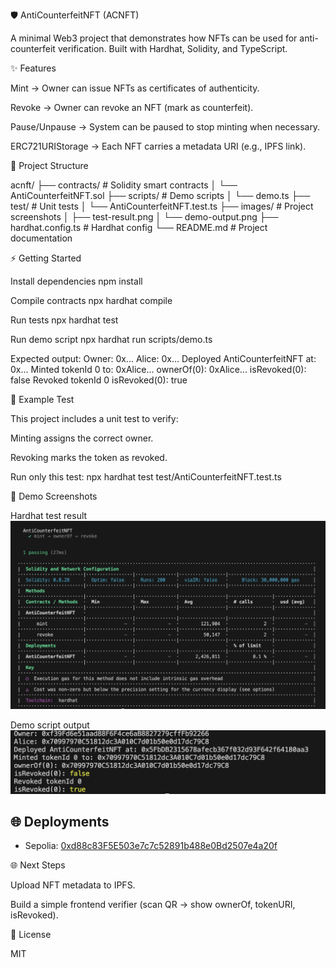 🛡️ AntiCounterfeitNFT (ACNFT)

A minimal Web3 project that demonstrates how NFTs can be used for anti-counterfeit verification.
Built with Hardhat, Solidity, and TypeScript.

✨ Features

Mint → Owner can issue NFTs as certificates of authenticity.

Revoke → Owner can revoke an NFT (mark as counterfeit).

Pause/Unpause → System can be paused to stop minting when necessary.

ERC721URIStorage → Each NFT carries a metadata URI (e.g., IPFS link).

📂 Project Structure

acnft/
├── contracts/ # Solidity smart contracts
│ └── AntiCounterfeitNFT.sol
├── scripts/ # Demo scripts
│ └── demo.ts
├── test/ # Unit tests
│ └── AntiCounterfeitNFT.test.ts
├── images/ # Project screenshots
│ ├── test-result.png
│ └── demo-output.png
├── hardhat.config.ts # Hardhat config
└── README.md # Project documentation

⚡ Getting Started

Install dependencies
npm install

Compile contracts
npx hardhat compile

Run tests
npx hardhat test

Run demo script
npx hardhat run scripts/demo.ts

Expected output:
Owner: 0x...
Alice: 0x...
Deployed AntiCounterfeitNFT at: 0x...
Minted tokenId 0 to: 0xAlice...
ownerOf(0): 0xAlice...
isRevoked(0): false
Revoked tokenId 0
isRevoked(0): true

🧪 Example Test

This project includes a unit test to verify:

Minting assigns the correct owner.

Revoking marks the token as revoked.

Run only this test:
npx hardhat test test/AntiCounterfeitNFT.test.ts

📸 Demo Screenshots

Hardhat test result
![Test Result](images/test-result.png)

Demo script output
![Demo Output](images/demo-output.png)

## 🌐 Deployments
- Sepolia: [0xd88c83F5E503e7c7c52891b488e0Bd2507e4a20f](https://sepolia.etherscan.io/address/0xd88c83F5E503e7c7c52891b488e0Bd2507e4a20f#code)

🌐 Next Steps

Upload NFT metadata to IPFS.

Build a simple frontend verifier (scan QR → show ownerOf, tokenURI, isRevoked).

📜 License

MIT